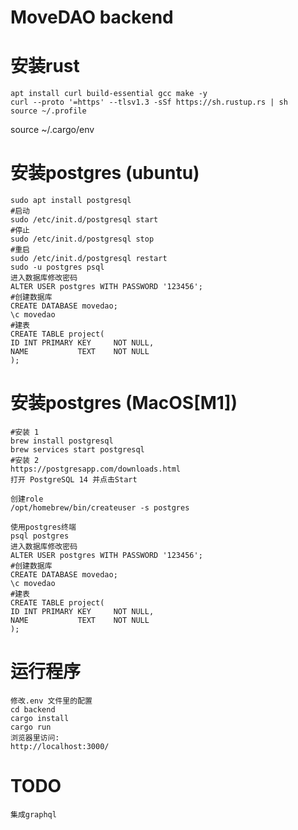 # MoveDAO backend
# 安装rust
    apt install curl build-essential gcc make -y
    curl --proto '=https' --tlsv1.3 -sSf https://sh.rustup.rs | sh
    source ~/.profile
source ~/.cargo/env
# 安装postgres (ubuntu)
    sudo apt install postgresql
    #启动
    sudo /etc/init.d/postgresql start
    #停止
    sudo /etc/init.d/postgresql stop
    #重启
    sudo /etc/init.d/postgresql restart
    sudo -u postgres psql
    进入数据库修改密码
    ALTER USER postgres WITH PASSWORD '123456';
    #创建数据库
    CREATE DATABASE movedao;
    \c movedao
    #建表
    CREATE TABLE project(
    ID INT PRIMARY KEY     NOT NULL,
    NAME           TEXT    NOT NULL
    );

# 安装postgres (MacOS[M1])
    #安装 1
    brew install postgresql 
    brew services start postgresql
    #安装 2
    https://postgresapp.com/downloads.html
    打开 PostgreSQL 14 并点击Start

    创建role
    /opt/homebrew/bin/createuser -s postgres
    
    使用postgres终端
    psql postgres
    进入数据库修改密码
    ALTER USER postgres WITH PASSWORD '123456';
    #创建数据库
    CREATE DATABASE movedao;
    \c movedao
    #建表
    CREATE TABLE project(
    ID INT PRIMARY KEY     NOT NULL,
    NAME           TEXT    NOT NULL
    );

# 运行程序
    修改.env 文件里的配置
    cd backend
    cargo install
    cargo run 
    浏览器里访问:
    http://localhost:3000/

# TODO
    集成graphql
